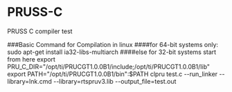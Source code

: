 PRUSS-C
=======

PRUSS C compiler test

###Basic Command for Compilation in linux
####for 64-bit systems only:    
    sudo apt-get install ia32-libs-multiarch
####else for 32-bit systems start from here 
    export PRU_C_DIR="/opt/ti/PRUCGT1.0.0B1/include;/opt/ti/PRUCGT1.0.0B1/lib"
    export PATH="/opt/ti/PRUCGT1.0.0B1/bin":$PATH
    clpru test.c --run_linker --library=lnk.cmd --library=rtspruv3.lib --output_file=test.out
    
